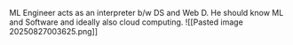 ML Engineer acts as an interpreter b/w DS and Web D.
He should know ML and Software and ideally also cloud computing.
![[Pasted image 20250827003625.png]]


